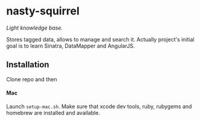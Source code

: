 nasty-squirrel
==============

_Light knowledge base._

Stores tagged data, allows to manage and search it.
Actually project's initial goal is to learn Sinatra, DataMapper and AngularJS.

## Installation
Clone repo and then

#### Mac
Launch `setup-mac.sh`. Make sure that xcode dev tools, ruby, rubygems and homebrew are installed and available.